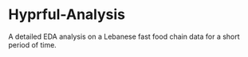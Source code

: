 # Hyprful-Analysis
A detailed EDA analysis on a Lebanese fast food chain data for a short period of time.
